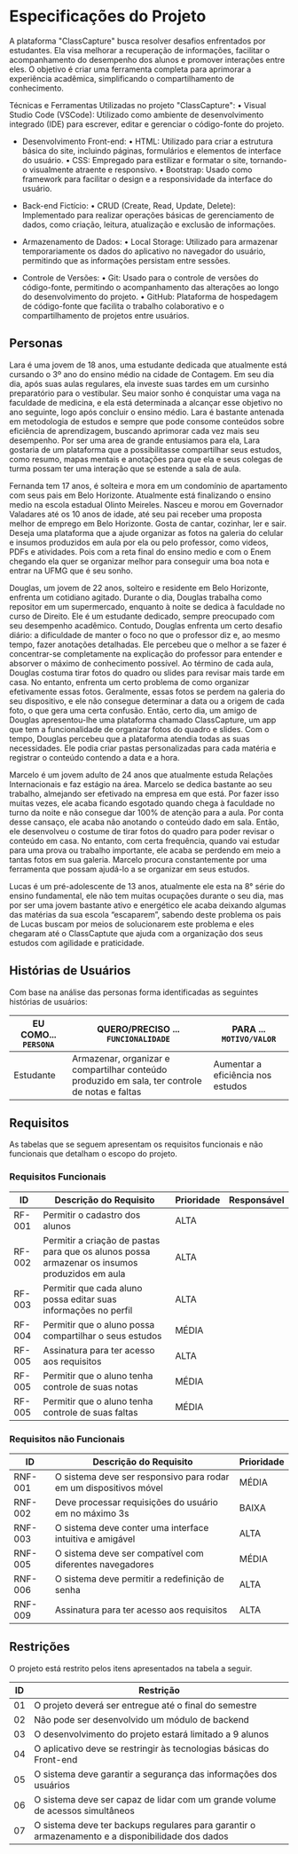 # Especificações do Projeto

A plataforma "ClassCapture" busca resolver desafios enfrentados por estudantes. Ela visa melhorar a recuperação de informações, facilitar o acompanhamento do desempenho dos alunos e promover interações entre eles. O objetivo é criar uma ferramenta completa para aprimorar a experiência acadêmica, simplificando o compartilhamento de conhecimento.

Técnicas e Ferramentas Utilizadas no projeto "ClassCapture":
• Visual Studio Code (VSCode): Utilizado como ambiente de desenvolvimento integrado (IDE) para escrever, editar e gerenciar o código-fonte do projeto.

- Desenvolvimento Front-end:
• HTML: Utilizado para criar a estrutura básica do site, incluindo páginas, formulários e elementos de interface do usuário.
• CSS: Empregado para estilizar e formatar o site, tornando-o visualmente atraente e responsivo.
• Bootstrap: Usado como framework para facilitar o design e a responsividade da interface do usuário.

- Back-end Fictício:
• CRUD (Create, Read, Update, Delete): Implementado para realizar operações básicas de gerenciamento de dados, como criação, leitura, atualização e exclusão de informações.

- Armazenamento de Dados:
• Local Storage: Utilizado para armazenar temporariamente os dados do aplicativo no navegador do usuário, permitindo que as informações persistam entre sessões.

- Controle de Versões:
• Git: Usado para o controle de versões do código-fonte, permitindo o acompanhamento das alterações ao longo do desenvolvimento do projeto.
• GitHub: Plataforma de hospedagem de código-fonte que facilita o trabalho colaborativo e o compartilhamento de projetos entre usuários.

## Personas

Lara é uma jovem de 18 anos, uma estudante dedicada que atualmente está cursando o 3º ano do ensino médio na cidade de Contagem. Em seu dia dia, após suas aulas regulares, ela investe suas tardes em um cursinho preparatório para o vestibular. Seu maior sonho é conquistar uma vaga na faculdade de medicina, e ela está determinada a alcançar esse objetivo no ano seguinte, logo após concluir o ensino médio. Lara é bastante antenada em metodologia de estudos e sempre que pode consome conteúdos sobre eficiência de aprendizagem, buscando aprimorar cada vez mais seu desempenho. Por ser uma area de grande entusiamos para ela, Lara gostaria de um plataforma que a possibilitasse compartilhar seus estudos, como resumo, mapas mentais e anotações para que ela e seus colegas de turma possam ter uma interação que se estende a sala de aula.

Fernanda tem 17 anos, é solteira e mora em um condomínio de apartamento com seus pais em Belo Horizonte. Atualmente está finalizando o ensino medio na escola estadual Olinto Meireles. Nasceu e morou em Governador Valadares até os 10 anos de idade, até seu pai receber uma proposta melhor de emprego em Belo Horizonte. Gosta de cantar, cozinhar, ler e sair. Deseja uma plataforma que a ajude organizar as fotos na galeria do celular e insumos produzidos em aula por ela ou pelo professor, como videos, PDFs e atividades. Pois com a reta final do ensino medio e com o Enem chegando ela quer se organizar melhor para conseguir uma boa nota e entrar na UFMG que é seu sonho.

Douglas, um jovem de 22 anos, solteiro e residente em Belo Horizonte, enfrenta um cotidiano agitado. Durante o dia, Douglas trabalha como repositor em um supermercado, enquanto à noite se dedica à faculdade no curso de Direito. Ele é um estudante dedicado, sempre preocupado com seu desempenho acadêmico. Contudo, Douglas enfrenta um certo desafio diário: a dificuldade de manter o foco no que o professor diz e, ao mesmo tempo, fazer anotações detalhadas. Ele percebeu que o melhor a se fazer é concentrar-se completamente na explicação do professor para entender e absorver o máximo de conhecimento possível. Ao término de cada aula, Douglas costuma tirar fotos do quadro ou slides para revisar mais tarde em casa. No entanto, enfrenta um certo problema de como organizar efetivamente essas fotos. Geralmente, essas fotos se perdem na galeria do seu dispositivo, e ele não consegue determinar a data ou a origem de cada foto, o que gera uma certa confusão.
Então, certo dia, um amigo de Douglas apresentou-lhe uma plataforma chamado ClassCapture, um app que tem a funcionalidade de organizar fotos do quadro e slides. Com o tempo, Douglas percebeu que a plataforma atendia todas as suas necessidades. Ele podia criar pastas personalizadas para cada matéria e registrar o conteúdo contendo a data e a hora.

Marcelo é um jovem adulto de 24 anos que atualmente estuda Relações Internacionais e faz estágio na área. Marcelo se dedica bastante ao seu trabalho, almejando ser efetivado na empresa em que está. Por fazer isso muitas vezes, ele acaba ficando esgotado quando chega à faculdade no turno da noite e não consegue dar 100% de atenção para a aula. Por conta desse cansaço, ele acaba não anotando o conteúdo dado em sala. Então, ele desenvolveu o costume de tirar fotos do quadro para poder revisar o conteúdo em casa. No entanto, com certa frequência, quando vai estudar para uma prova ou trabalho importante, ele acaba se perdendo em meio a tantas fotos em sua galeria. Marcelo procura constantemente por uma ferramenta que possam ajudá-lo a se organizar em seus estudos.

Lucas é um pré-adolescente de 13 anos, atualmente ele esta na 8° série do ensino fundamental, ele não tem muitas ocupações durante o seu dia, mas por ser uma jovem bastante ativo e energético ele acaba deixando algumas das matérias da sua escola “escaparem”, sabendo deste problema os pais de Lucas buscam por meios de solucionarem este problema e eles chegaram até o ClassCaptute que ajuda com a organização dos seus estudos com agilidade e praticidade.


## Histórias de Usuários

Com base na análise das personas forma identificadas as seguintes histórias de usuários:

|EU COMO... `PERSONA`| QUERO/PRECISO ... `FUNCIONALIDADE` |PARA ... `MOTIVO/VALOR`                 |
|--------------------|------------------------------------|----------------------------------------|
|Estudante  | Armazenar, organizar e compartilhar conteúdo produzido em sala, ter controle de notas e faltas | Aumentar a eficiência nos estudos |

## Requisitos

As tabelas que se seguem apresentam os requisitos funcionais e não funcionais que detalham o escopo do projeto.

### Requisitos Funcionais

|ID    | Descrição do Requisito  | Prioridade | Responsável |
|------|-----------------------------------------|----| ----|
|RF-001| Permitir o cadastro dos alunos | ALTA |  |
|RF-002| Permitir a criação de pastas para que os alunos possa armazenar os insumos produzidos em aula | ALTA | |
|RF-003| Permitir que cada aluno possa editar suas informações no perfil | ALTA | |
|RF-004| Permitir que o aluno possa compartilhar o seus estudos | MÉDIA | |
|RF-005| Assinatura para ter acesso aos requisitos | ALTA | |
|RF-005| Permitir que o aluno tenha controle de suas notas | MÉDIA | |
|RF-005| Permitir que o aluno tenha controle de suas faltas | MÉDIA | |

### Requisitos não Funcionais

|ID     | Descrição do Requisito  |Prioridade |
|-------|-------------------------|----|
|RNF-001| O sistema deve ser responsivo para rodar em um dispositivos móvel | MÉDIA | 
|RNF-002| Deve processar requisições do usuário em no máximo 3s |  BAIXA | 
|RNF-003| O sistema deve conter uma interface intuitiva e amigável | ALTA |
|RNF-005| O sistema deve ser compatível com diferentes navegadores | MÉDIA |
|RNF-006| O sistema deve permitir a redefinição de senha | ALTA |
|RNF-009| Assinatura para ter acesso aos requisitos | ALTA | |

## Restrições

O projeto está restrito pelos itens apresentados na tabela a seguir.

|ID| Restrição                                             |
|--|-------------------------------------------------------|
|01| O projeto deverá ser entregue até o final do semestre |
|02| Não pode ser desenvolvido um módulo de backend        |
|03| O desenvolvimento do projeto estará limitado a 9 alunos |
|04| O aplicativo deve se restringir às tecnologias básicas do Front-end |
|05| O sistema deve garantir a segurança das informações dos usuários |
|06| O sistema deve ser capaz de lidar com um grande volume de acessos simultâneos |
|07| O sistema deve ter backups regulares para garantir o armazenamento e a disponibilidade dos dados |
